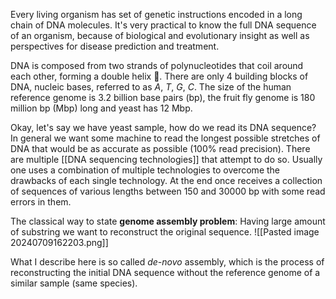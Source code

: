 Every living organism has set of genetic instructions encoded in a long chain of DNA molecules. It's very practical to know the full DNA sequence of an organism, because of biological and evolutionary insight as well as perspectives for disease prediction and treatment.

DNA is composed from two strands of polynucleotides that coil around each other, forming a double helix 🧬. There are only 4 building blocks of DNA, nucleic bases, referred to as *A*, *T*, *G*, *C*. The size of the human reference genome is 3.2 billion base pairs (bp), the fruit fly genome is 180 million bp (Mbp) long and yeast has 12 Mbp. 

Okay, let's say we have yeast sample, how do we read its DNA sequence? In general we want some machine to read the longest possible stretches of DNA that would be as accurate as possible (100% read precision). There are multiple [[DNA sequencing technologies]] that attempt to do so. Usually one uses a combination of multiple technologies to overcome the drawbacks of each single technology. At the end once receives a collection of sequences of various lengths between 150 and 30000 bp with some read errors in them.

The classical way to state **genome assembly problem**: Having large amount of substring we want to reconstruct the original sequence.
![[Pasted image 20240709162203.png]]

What I describe here is so called *de-novo* assembly, which is the process of reconstructing the initial DNA sequence without the reference genome of a similar sample (same species).
